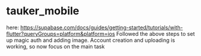 # tauker_mobile

here: https://supabase.com/docs/guides/getting-started/tutorials/with-flutter?queryGroups=platform&platform=ios
Followed the above steps to set up magic auth and adding image. Account creation and uploading is working, so now focus on the main task
